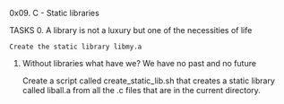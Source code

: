 0x09. C - Static libraries

TASKS
0. A library is not a luxury but one of the necessities of life

    Create the static library libmy.a 

1. Without libraries what have we? We have no past and no future

    Create a script called create_static_lib.sh that creates a static library called liball.a from all the .c files that are in the current directory.

